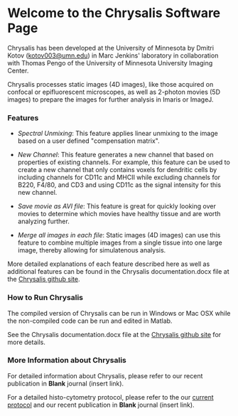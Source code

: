 # Welcome to the Chrysalis Software Page


Chrysalis has been developed at the University of Minnesota by Dmitri Kotov (kotov003@umn.edu) in Marc Jenkins' laboratory in collaboration with Thomas Pengo of the University of Minnesota University Imaging Center. 

Chrysalis processes static images (4D images), like those acquired on confocal or epifluorescent microscopes, as well as 2-photon movies (5D images) to prepare the images for further analysis in Imaris or ImageJ. 


### Features


* *Spectral Unmixing*: This feature applies linear unmixing to the image based on a user defined "compensation matrix".

* *New Channel*: This feature generates a new channel that based on properties of existing channels. For example, this feature can be used to create a new channel that only contains voxels for dendritic cells by including channels for CD11c and MHCII while excluding channels for B220, F4/80, and CD3 and using CD11c as the signal intensity for this new channel.

* *Save movie as AVI file*: This feature is great for quickly looking over movies to determine which movies have healthy tissue and are worth analyzing further.

* *Merge all images in each file*: Static images (4D images) can use this feature to combine multiple images from a single tissue into one large image, thereby allowing for simulatenous analysis.



More detailed explanations of each feature described here as well as additional features can be found in the Chrysalis documentation.docx file at the [Chrysalis github site](https://github.com/ChrysalisImaging/Chrysalis).


### How to Run Chrysalis
 
 
The compiled version of Chrysalis can be run in Windows or Mac OSX while the non-compiled code can be run and edited in Matlab. 

See the Chrysalis documentation.docx file at the  [Chrysalis github site](https://github.com/ChrysalisImaging/Chrysalis) for more details.


### More Information about Chrysalis


For detailed information about Chrysalis, please refer to our recent publication in **Blank** journal (insert link).

For a detailed histo-cytometry protocol, please refer to the our [current protocol](http://www.jenkinslab.umn.edu/Jenkins_Lab_2/protocols.html) and our recent publication in **Blank** journal (insert link).





